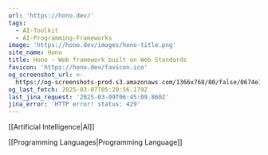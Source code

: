 ```yaml
---
url: 'https://hono.dev/'
tags:
  - AI-Toolkit
  - AI-Programming-Frameworks
image: 'https://hono.dev/images/hono-title.png'
site_name: Hono
title: Hono - Web framework built on Web Standards
favicon: 'https://hono.dev/favicon.ico'
og_screenshot_url: >-
  https://og-screenshots-prod.s3.amazonaws.com/1366x768/80/false/0674e1a25398292efd317f452338478855759c284158a73c7e5330af5a415d10.jpeg
og_last_fetch: 2025-03-07T05:20:56.179Z
last_jina_request: '2025-03-09T06:45:09.860Z'
jina_error: 'HTTP error! status: 429'
---
```

[[Artificial Intelligence|AI]]

[[Programming Languages|Programming Language]]
